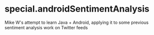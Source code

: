 special.androidSentimentAnalysis
================================

Mike W's attempt to learn Java + Android, applying it to some previous sentiment analysis work on Twitter feeds
